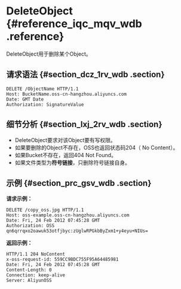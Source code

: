 # DeleteObject {#reference_iqc_mqv_wdb .reference}

DeleteObject用于删除某个Object。

## 请求语法 {#section_dcz_1rv_wdb .section}

```
DELETE /ObjectName HTTP/1.1
Host: BucketName.oss-cn-hangzhou.aliyuncs.com
Date: GMT Date
Authorization: SignatureValue
```

## 细节分析 {#section_lxj_2rv_wdb .section}

-   DeleteObject要求对该Object要有写权限。
-   如果要删除的Object不存在，OSS也返回状态码204（ No Content）。
-   如果Bucket不存在，返回404 Not Found。
-   如果文件类型为**符号链接**，只删除符号链接自身。

## 示例 {#section_prc_gsv_wdb .section}

**请求示例：**

```
DELETE /copy_oss.jpg HTTP/1.1
Host: oss-example.oss-cn-hangzhou.aliyuncs.com
Date: Fri, 24 Feb 2012 07:45:28 GMT
Authorization: OSS qn6qrrqxo2oawuk53otfjbyc:zUglwRPGkbByZxm1+y4eyu+NIUs=
```

**返回示例：**

```
HTTP/1.1 204 NoContent
x-oss-request-id: 559CC9BDC755F95A64485981
Date: Fri, 24 Feb 2012 07:45:28 GMT
Content-Length: 0
Connection: keep-alive
Server: AliyunOSS
```

